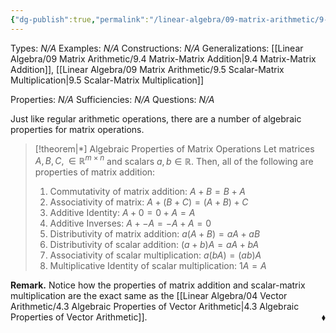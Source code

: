 ```yaml
---
{"dg-publish":true,"permalink":"/linear-algebra/09-matrix-arithmetic/9-6-algebraic-properties-of-matrix-operations/","tags":["Type/Theorem","Topic/Linear_Algebra"]}
---
```


Types: *N/A*
Examples: *N/A*
Constructions: *N/A*
Generalizations: [[Linear Algebra/09 Matrix Arithmetic/9.4 Matrix-Matrix Addition\|9.4 Matrix-Matrix Addition]], [[Linear Algebra/09 Matrix Arithmetic/9.5 Scalar-Matrix Multiplication\|9.5 Scalar-Matrix Multiplication]]

Properties: *N/A*
Sufficiencies: *N/A*
Questions: *N/A*

Just like regular arithmetic operations, there are a number of algebraic properties for matrix operations.
> [!theorem|*] Algebraic Properties of Matrix Operations
> Let matrices $A, B, C, \in \mathbb{R}^{m \times n}$ and scalars $a, b \in \mathbb{R}$. Then, all of the following are properties of matrix addition:
> 1. Commutativity of matrix addition: $A + B = B + A$
> 2. Associativity of matrix: $A + (B + C) = (A + B) + C$
> 3. Additive Identity: $A + 0 = 0 + A = A$
> 4. Additive Inverses: $A + -A = -A + A = 0$
> 5. Distributivity of matrix addition: $a(A+B) = aA+aB$
> 6. Distributivity of scalar addition: $(a+b)A = aA + bA$
> 7. Associativity of scalar multiplication: $a(bA) = (ab)A$
> 8. Multiplicative Identity of scalar multiplication: $1A = A$

**Remark.** Notice how the properties of matrix addition and scalar-matrix multiplication are the exact same as the [[Linear Algebra/04 Vector Arithmetic/4.3 Algebraic Properties of Vector Arithmetic\|4.3 Algebraic Properties of Vector Arithmetic]].
 <span style='float:right;'>$\blacklozenge$</span>
